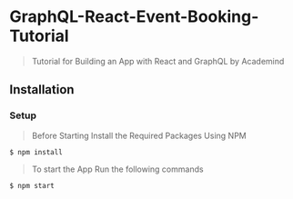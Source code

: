 # GraphQL-React-Event-Booking-Tutorial
> Tutorial for Building an App with React and GraphQL by Academind

## Installation
### Setup
> Before Starting Install the Required Packages Using NPM

```shell
$ npm install
```

> To start the App Run the following commands
```shell
$ npm start
```

